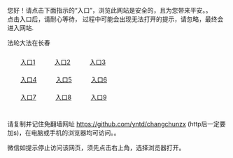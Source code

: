 您好！请点击下面指示的“入口”，浏览此网站是安全的，且为您带来平安。。 <br/>
点击入口后，请耐心等待， 过程中可能会出现无法打开的提示，请忽略，最终会进入网站. </br>

法轮大法在长春<br/>
<div style="padding:10px"><a style="margin:20px" target="_blank" href="https://dhh3k626dwb3.cloudfront.net/2Qpsp?jkzwchtx" id="ccLink1" rel="nofollow">入口1</a> <a target="_blank" style="margin:20px" href="https://d1wo89yt158n1u.cloudfront.net/2Qpsp?cckrkvfb" id="ccLink2" rel="nofollow">入口2</a> <a style="margin:20px" target="_blank" href="https://d2ldqqqoog8mux.cloudfront.net/2Qpsp?gtagvuew" id="ccLink3" rel="nofollow">入口3</a></div>

<div style="padding:10px" ><a style="margin:20px" target="_blank" href="https://dhh3k626dwb3.cloudfront.net/2Qpsp?jkzwchtx" id="ccLink4" rel="nofollow">入口4</a> <a style="margin:20px" href="https://d1wo89yt158n1u.cloudfront.net/2Qpsp?cckrkvfb" target="_blank" id="ccLink5" rel="nofollow">入口5</a> <a style="margin:20px" href="https://d2ldqqqoog8mux.cloudfront.net/2Qpsp?gtagvuew" target="_blank" id="ccLink6" rel="nofollow">入口6</a></div>

<div style="padding:10px"><a style="margin:20px" target="_blank" href="https://dhh3k626dwb3.cloudfront.net/2Qpsp?jkzwchtx" id="ccLink7" rel="nofollow">入口7</a> <a style="margin:20px" href="https://d1wo89yt158n1u.cloudfront.net/2Qpsp?cckrkvfb" target="_blank" id="ccLink8" rel="nofollow">入口8</a> <a style="margin:20px" target="_blank" href="https://d2ldqqqoog8mux.cloudfront.net/2Qpsp?gtagvuew" id="ccLink9" rel="nofollow">入口9</a></div>

<br/>



请复制并记住免翻墙网址 https://github.com/yntd/changchunzx (http后一定要加s)，在电脑或手机的浏览器均可访问。。<br/>

微信如提示停止访问该网页，须先点击右上角，选择浏览器打开。
